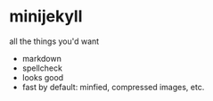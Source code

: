 # minijekyll

all the things you'd want
* markdown
* spellcheck
* looks good
* fast by default: minfied, compressed images, etc.
